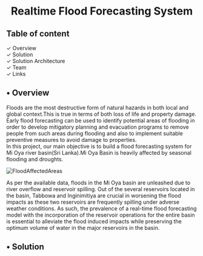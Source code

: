<h1 align="center">Realtime Flood Forecasting System</h1>

<h2>Table of content</h2>
<p>
  &#x2713;  Overview<br>
  &#x2713;  Solution<br>
  &#x2713;  Solution Architecture<br>
  &#x2713;  Team<br>
  &#x2713;  Links
</p>


<h2>&#x2022;  Overview</h2>
<p> Floods are the most destructive form of natural hazards in both 
    local and global context.This is true in terms of both loss of 
    life and property damage. Early flood forecasting can
    be used to identify potential areas of flooding in order to develop
    mitigatory planning and evacuation programs to remove people from 
    such areas during flooding and also to implement suitable preventive 
    measures to avoid damage to properties.<br>
    In this project, our main objective is to build a flood forecasting 
    system for Mi Oya river basin(Sri Lanka).Mi Oya Basin is heavily 
    affected by seasonal flooding and droughts.
</p>

![FloodAffectedAreas](https://github.com/cepdnaclk/e17-6sp-Flood-Forecasting-System/assets/97779686/381c33fd-b587-4281-9c4a-3444d8ce0ee0)

<p> As per the available data, floods in the Mi Oya basin are unleashed 
    due to river overflow and reservoir spilling. Out of the several 
    reservoirs located in the basin, Tabbowa and Inginimitiya are crucial 
    in worsening the flood impacts as these two reservoirs are
    frequently spilling under adverse weather conditions. As such, the 
    prevalence of a real-time flood forecasting model with the incorporation 
    of the reservoir operations for the entire basin is essential to 
    alleviate the flood induced impacts while preserving the optimum volume
    of water in the major reservoirs in the basin.
</p>


<h2>&#x2022;  Solution</h2>






